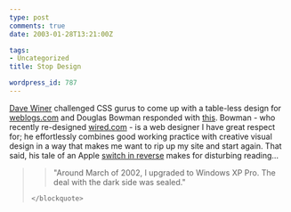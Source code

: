 ```yaml
---
type: post
comments: true
date: 2003-01-28T13:21:00Z

tags:
- Uncategorized
title: Stop Design

wordpress_id: 787
---
```


[Dave Winer](http://www.scripting.com) challenged CSS gurus to come up with a table-less design for [weblogs.com](http://www.weblogs.com) and Douglas Bowman responded with [this](http://www.stopdesign.com/log/default.asp?date=20030128). Bowman - who recently re-designed [wired.com](http://www.wired.com) - is a web designer I have great respect for; he effortlessly combines good working practice with creative visual design in a way that makes me want to rip up my site and start again. That said, his tale of an Apple [switch in reverse](http://www.stopdesign.com/articles/confessions/) makes for disturbing reading…



	

<blockquote>
		
> 
> "Around March of 2002, I upgraded to Windows XP Pro. The deal with the dark side was sealed."
> 
> 
	</blockquote>
